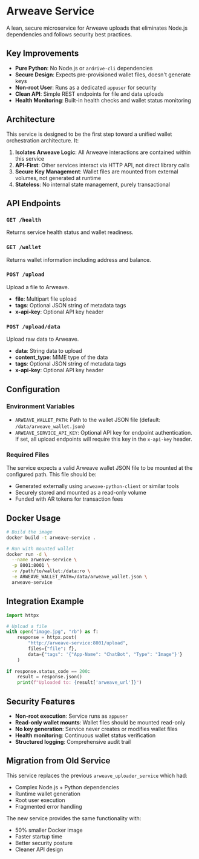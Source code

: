 # Arweave Service

A lean, secure microservice for Arweave uploads that eliminates Node.js dependencies and follows security best practices.

## Key Improvements

- **Pure Python**: No Node.js or `ardrive-cli` dependencies
- **Secure Design**: Expects pre-provisioned wallet files, doesn't generate keys
- **Non-root User**: Runs as a dedicated `appuser` for security
- **Clean API**: Simple REST endpoints for file and data uploads
- **Health Monitoring**: Built-in health checks and wallet status monitoring

## Architecture

This service is designed to be the first step toward a unified wallet orchestration architecture. It:

1. **Isolates Arweave Logic**: All Arweave interactions are contained within this service
2. **API-First**: Other services interact via HTTP API, not direct library calls
3. **Secure Key Management**: Wallet files are mounted from external volumes, not generated at runtime
4. **Stateless**: No internal state management, purely transactional

## API Endpoints

### `GET /health`
Returns service health status and wallet readiness.

### `GET /wallet`
Returns wallet information including address and balance.

### `POST /upload`
Upload a file to Arweave.
- **file**: Multipart file upload
- **tags**: Optional JSON string of metadata tags
- **x-api-key**: Optional API key header

### `POST /upload/data`
Upload raw data to Arweave.
- **data**: String data to upload
- **content_type**: MIME type of the data
- **tags**: Optional JSON string of metadata tags
- **x-api-key**: Optional API key header

## Configuration

### Environment Variables

- `ARWEAVE_WALLET_PATH`: Path to the wallet JSON file (default: `/data/arweave_wallet.json`)
- `ARWEAVE_SERVICE_API_KEY`: Optional API key for endpoint authentication. If set, all upload endpoints will require this key in the `x-api-key` header.

### Required Files

The service expects a valid Arweave wallet JSON file to be mounted at the configured path. This file should be:
- Generated externally using `arweave-python-client` or similar tools
- Securely stored and mounted as a read-only volume
- Funded with AR tokens for transaction fees

## Docker Usage

```bash
# Build the image
docker build -t arweave-service .

# Run with mounted wallet
docker run -d \
  --name arweave-service \
  -p 8001:8001 \
  -v /path/to/wallet:/data:ro \
  -e ARWEAVE_WALLET_PATH=/data/arweave_wallet.json \
  arweave-service
```

## Integration Example

```python
import httpx

# Upload a file
with open("image.jpg", "rb") as f:
    response = httpx.post(
        "http://arweave-service:8001/upload",
        files={"file": f},
        data={"tags": '{"App-Name": "ChatBot", "Type": "Image"}'}
    )
    
if response.status_code == 200:
    result = response.json()
    print(f"Uploaded to: {result['arweave_url']}")
```

## Security Features

- **Non-root execution**: Service runs as `appuser`
- **Read-only wallet mounts**: Wallet files should be mounted read-only
- **No key generation**: Service never creates or modifies wallet files
- **Health monitoring**: Continuous wallet status verification
- **Structured logging**: Comprehensive audit trail

## Migration from Old Service

This service replaces the previous `arweave_uploader_service` which had:
- Complex Node.js + Python dependencies
- Runtime wallet generation
- Root user execution
- Fragmented error handling

The new service provides the same functionality with:
- 50% smaller Docker image
- Faster startup time
- Better security posture
- Cleaner API design
